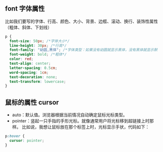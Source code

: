 ## font 字体属性

比如我们要写的字体、行高、颜色、大小、背景、边框、滚动、换行、装饰性属性（粗体、斜体、下划线）

```css
p {
  font-size: 50px; /*字体大小*/
  line-height: 30px; /*行高*/
  font-family: "幼圆,黑体"; /*字体类型：如果没有幼圆就显示黑体，没有黑体就显示默认*/
  font-weight: bold; /*粗体*/
  color: red;
  text-align: center;
  letter-spacing: 0.5cm;
  word-spacing: 1cm;
  text-decoration: none;
  text-transform: lowercase;
}
```

## 鼠标的属性 cursor

- auto：默认值。浏览器根据当前情况自动确定鼠标光标类型。
- pointer：竖起一只手指的手形光标。就像通常用户将光标移到超链接上时那样。
比如说，我想让鼠标放在那个标签上时，光标显示手状，代码如下：
  
```css
p:hover {
  cursor: pointer;
}
```
